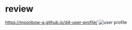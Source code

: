 # review
https://moonbow-a.github.io/d4-user-profile/
![user profile](https://user-images.githubusercontent.com/74331457/114157640-23987b00-9924-11eb-94db-f90d173a8334.jpg)


